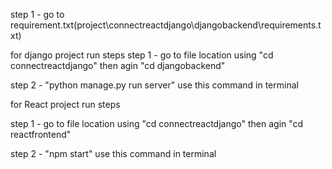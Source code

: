 <!-- ### Connect React JS with Django
#### Video Tutorial https://youtu.be/tiungJDoQyA

### To run this Project follow below steps
```bash
npm install
npm start
``` -->


step 1 - go to requirement.txt(project\connectreactdjango\djangobackend\requirements.txt) 

for django project run steps
step 1 - go to file location using "cd connectreactdjango" then agin "cd  djangobackend"

step 2 - "python manage.py run server" use this command in terminal

 for React project run steps

step 1 - go to file location using "cd connectreactdjango" then agin "cd  reactfrontend"

step 2 - "npm start" use this command in terminal
